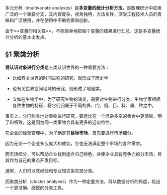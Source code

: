 多元分析（multivariate analyses）是**多变量的统计分析方法**，是数理统计中应用广泛的一个重要分支，其内容庞杂，视角独特，方法多样，深受工程技术人员的青睐和广泛使用，并在使用中不断完善和创新。

由于==变量的相关性==，不能简单地把每个变量的结果进行汇总，这是多变量统计分析的基本出发点。



## §1 聚类分析
**将认识对象进行分类**是人类认识世界的一种重要方法：

- 比如有关世界的时间进程的研究，就形成了历史学
- 也有关世界空间地域的研究，则形成了地理学。

- 又如在生物学中，为了研究生物的演变，需要对生物进行分类，生物学家根据各种生物的特征，将它们归属于不同的界、门、纲、目、科、属、种之中。



事实上，分门别类地对事物进行研究，要远比在一个混杂多变的集合中更清晰、明了和细致，这是因为同一类事物会具有更多的近似特性。

在企业的经营管理中，为了确定其**目标市场**，首先要进行市场细分。

因为无论一个企业多么庞大和成功，它也无法满足整个市场的各种需求。

而市场细分，可以帮助企业找到适合自己特色，并使企业具有竞争力的分市场，将其作为自己的重点开发目标。

通常，人们可以凭经验和专业知识来实现分类。



而聚类分析（cluster analyses）作为一种定量方法，将从数据分析的角度，给出一个更准确、细致的分类工具。
